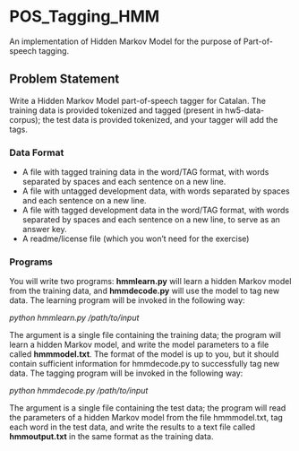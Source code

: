 # POS_Tagging_HMM
An implementation of Hidden Markov Model for the purpose of Part-of-speech tagging.

## Problem Statement ##
Write a Hidden Markov Model part-of-speech tagger for Catalan. The training data is provided tokenized and tagged (present in hw5-data-corpus); the test data is provided tokenized, and your tagger will add the tags.

### Data Format ###
* A file with tagged training data in the word/TAG format, with words separated by spaces and each sentence on a new line.
* A file with untagged development data, with words separated by spaces and each sentence on a new line.
* A file with tagged development data in the word/TAG format, with words separated by spaces and each sentence on a new line, to serve as an answer key.
* A readme/license file (which you won’t need for the exercise)
        
### Programs ###
You will write two programs: __hmmlearn.py__ will learn a hidden Markov model from the training data, and __hmmdecode.py__ will use the model to tag new data. The learning program will be invoked in the following way:

_python hmmlearn.py /path/to/input_

The argument is a single file containing the training data; the program will learn a hidden Markov model, and write the model parameters to a file called __hmmmodel.txt__. The format of the model is up to you, but it should contain sufficient information for hmmdecode.py to successfully tag new data. The tagging program will be invoked in the following way:

_python hmmdecode.py /path/to/input_

The argument is a single file containing the test data; the program will read the parameters of a hidden Markov model from the file hmmmodel.txt, tag each word in the test data, and write the results to a text file called __hmmoutput.txt__ in the same format as the training data.
